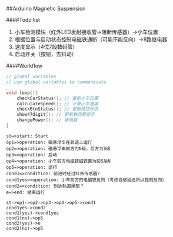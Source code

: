 ##Arduino Magnetic Suspension

####Todo list
1. 小车检测模块（红外LED发射接收管->阻断传感器）->小车位置
2. 根据位置与启动状态控制电磁铁通断（可能不能反向）->8路继电器
3. 速度显示（4位7段数码管）
4. 启动开关（按钮，去抖动）

####Workflow
```c
// global variables
// use global variables to communicate

void loop(){
	checkCarStatus(); // 更新小车位置
	calculateSpeed(); // 计算小车速度
	checkBtnStatus(); // 更新按钮状态
	show47digit(); // 更新数码管显示
	changePower(); // 继电器
}
```



```flow
st=>start: Start
op1=>operation: 磁悬浮车在轨道上运行
op2=>operation: 磁悬浮车前方为N级，后方为S级
op3=>operation: 启动
op4=>operation: 小车前方电磁铁磁铁置为前S后N
op5=>operation: 运行
cond1=>condition: 前进时经过红外传感器?
cond1yes=>operation: 小车前方的电磁铁反向（考虑自感延迟所以提前反向）
cond2=>condition: 到达轨道尾部？
e=>end: 结束运行

st->op1->op2->op3->op4->op5->cond1
cond1yes->cond2
cond1(yes)->cond1yes
cond1(no)->op5
cond2(yes)->e
cond2(no)->op5
```

